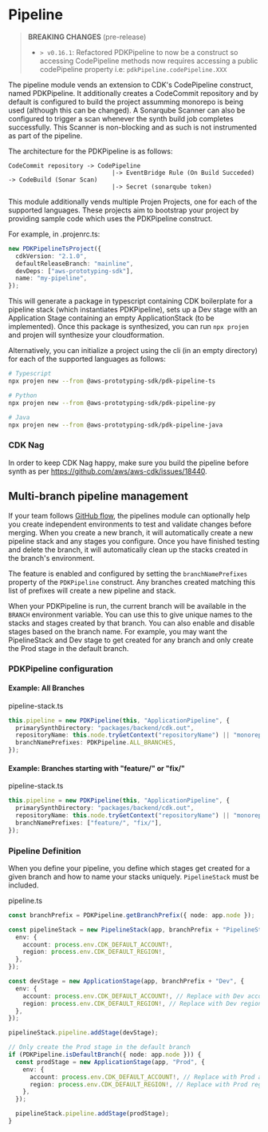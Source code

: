 # Pipeline

> **BREAKING CHANGES** (pre-release)
>
> - `> v0.16.1`: Refactored PDKPipeline to now be a construct so accessing CodePipeline methods now requires accessing a public codePipeline property i.e: `pdkPipeline.codePipeline.XXX`

The pipeline module vends an extension to CDK's CodePipeline construct, named PDKPipeline. It additionally creates a CodeCommit repository and by default is configured to build the project assumming monorepo is being used (although this can be changed). A Sonarqube Scanner can also be configured to trigger a scan whenever the synth build job completes successfully. This Scanner is non-blocking and as such is not instrumented as part of the pipeline.

The architecture for the PDKPipeline is as follows:

```
CodeCommit repository -> CodePipeline
                             |-> EventBridge Rule (On Build Succeded) -> CodeBuild (Sonar Scan)
                             |-> Secret (sonarqube token)
```

This module additionally vends multiple Projen Projects, one for each of the supported languages. These projects aim to bootstrap your project by providing sample code which uses the PDKPipeline construct.

For example, in .projenrc.ts:

```ts
new PDKPipelineTsProject({
  cdkVersion: "2.1.0",
  defaultReleaseBranch: "mainline",
  devDeps: ["aws-prototyping-sdk"],
  name: "my-pipeline",
});
```

This will generate a package in typescript containing CDK boilerplate for a pipeline stack (which instantiates PDKPipeline), sets up a Dev stage with an Application Stage containing an empty ApplicationStack (to be implemented). Once this package is synthesized, you can run `npx projen` and projen will synthesize your cloudformation.

Alternatively, you can initialize a project using the cli (in an empty directory) for each of the supported languages as follows:

```bash
# Typescript
npx projen new --from @aws-prototyping-sdk/pdk-pipeline-ts
```

```bash
# Python
npx projen new --from @aws-prototyping-sdk/pdk-pipeline-py
```

```bash
# Java
npx projen new --from @aws-prototyping-sdk/pdk-pipeline-java
```

### CDK Nag

In order to keep CDK Nag happy, make sure you build the pipeline before synth as per https://github.com/aws/aws-cdk/issues/18440.

## Multi-branch pipeline management

If your team follows [GitHub flow](https://docs.github.com/en/get-started/quickstart/github-flow), the pipelines module can optionally help you create independent environments to test and validate changes before merging. When you create a new branch, it will automatically create a new pipeline stack and any stages you configure. Once you have finished testing and delete the branch, it will automatically clean up the stacks created in the branch's environment.

The feature is enabled and configured by setting the `branchNamePrefixes` property of the `PDKPipeline` construct. Any branches created matching this list of prefixes will create a new pipeline and stack.

When your PDKPipeline is run, the current branch will be available in the `BRANCH` environment variable. You can use this to give unique names to the stacks and stages created by that branch. You can also enable and disable stages based on the branch name. For example, you may want the PipelineStack and Dev stage to get created for any branch and only create the Prod stage in the default branch.

### PDKPipeline configuration

#### Example: All Branches

pipeline-stack.ts

```ts
this.pipeline = new PDKPipeline(this, "ApplicationPipeline", {
  primarySynthDirectory: "packages/backend/cdk.out",
  repositoryName: this.node.tryGetContext("repositoryName") || "monorepo",
  branchNamePrefixes: PDKPipeline.ALL_BRANCHES,
});
```

#### Example: Branches starting with "feature/" or "fix/"

pipeline-stack.ts

```ts
this.pipeline = new PDKPipeline(this, "ApplicationPipeline", {
  primarySynthDirectory: "packages/backend/cdk.out",
  repositoryName: this.node.tryGetContext("repositoryName") || "monorepo",
  branchNamePrefixes: ["feature/", "fix/"],
});
```

### Pipeline Definition

When you define your pipeline, you define which stages get created for a given branch and how to name your stacks uniquely. `PipelineStack` must be included.

pipeline.ts

```ts
const branchPrefix = PDKPipeline.getBranchPrefix({ node: app.node });

const pipelineStack = new PipelineStack(app, branchPrefix + "PipelineStack", {
  env: {
    account: process.env.CDK_DEFAULT_ACCOUNT!,
    region: process.env.CDK_DEFAULT_REGION!,
  },
});

const devStage = new ApplicationStage(app, branchPrefix + "Dev", {
  env: {
    account: process.env.CDK_DEFAULT_ACCOUNT!, // Replace with Dev account
    region: process.env.CDK_DEFAULT_REGION!, // Replace with Dev region
  },
});

pipelineStack.pipeline.addStage(devStage);

// Only create the Prod stage in the default branch
if (PDKPipeline.isDefaultBranch({ node: app.node })) {
  const prodStage = new ApplicationStage(app, "Prod", {
    env: {
      account: process.env.CDK_DEFAULT_ACCOUNT!, // Replace with Prod account
      region: process.env.CDK_DEFAULT_REGION!, // Replace with Prod region
    },
  });

  pipelineStack.pipeline.addStage(prodStage);
}
```

